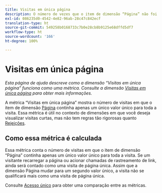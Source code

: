```yaml
---
title: Visitas em única página
description: O número de vezes que o item de dimensão “Página” não foi alterado em uma visita.
exl-id: 086235d0-4542-4e82-96ab-28c47c842ecf
translation-type: ht
source-git-commit: 549258b0168733c7b0e28cb8b9125e68dffd5df7
workflow-type: ht
source-wordcount: '166'
ht-degree: 100%

---
```


# Visitas em única página

*Esta página de ajuda descreve como a dimensão “Visitas em única página” funciona como uma métrica. Consulte a dimensão [Visitas em única página](../dimensions/single-page-visits.md) para obter mais informações.*

A métrica “Visitas em única página” mostra o número de visitas em que o item de dimensão [Página](../dimensions/page.md) continha apenas um único valor único para toda a visita. Essa métrica é útil no contexto de dimensões em que você deseja visualizar visitas curtas, mas não tem regras tão rigorosas quanto [Rejeições](bounces.md).

## Como essa métrica é calculada

Essa métrica conta o número de visitas em que o item de dimensão “Página” continha apenas um único valor único para toda a visita. Se um visitante recarregar a página ou acionar chamadas de rastreamento de link, ainda será contado como uma visita de página única. Assim que a dimensão Página mudar para um segundo valor único, a visita não se qualificará mais como uma visita de página única.

Consulte [Acesso único](single-access.md) para obter uma comparação entre as métricas.
